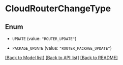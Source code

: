 # CloudRouterChangeType

## Enum


* `UPDATE` (value: `"ROUTER_UPDATE"`)

* `PACKAGE_UPDATE` (value: `"ROUTER_PACKAGE_UPDATE"`)


[[Back to Model list]](../README.md#documentation-for-models) [[Back to API list]](../README.md#documentation-for-api-endpoints) [[Back to README]](../README.md)


